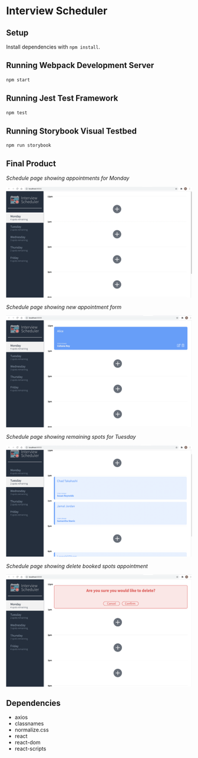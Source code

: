 # Interview Scheduler

## Setup

Install dependencies with `npm install`.

## Running Webpack Development Server

```sh
npm start
```

## Running Jest Test Framework

```sh
npm test
```

## Running Storybook Visual Testbed

```sh
npm run storybook
```
## Final Product

*Schedule page showing appointments for Monday* 

!["Screenshot main page Monday selected"](https://github.com/nrajput-github/scheduler/blob/master/docs/Monday%20page%20selected.png)

*Schedule page showing new appointment form*

!["Screenshot of Monday new appointment form"](https://github.com/nrajput-github/scheduler/blob/master/docs/Booked%20interview%20appoinment%20for%20Monday.png)

*Schedule page showing remaining spots for Tuesday* 

!["Screenshot main page Tuesday selected"](https://github.com/nrajput-github/scheduler/blob/master/docs/Tuesday%20remaing%20spots.png)

*Schedule page showing delete booked spots appointment* 

!["Screenshot main delete appointment page "](https://github.com/nrajput-github/scheduler/blob/master/docs/Delete%20appoinment.png)


## Dependencies

- axios
- classnames
- normalize.css
- react
- react-dom
- react-scripts